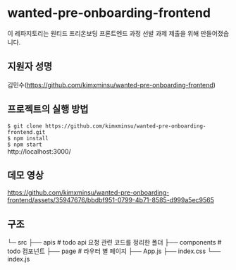 # wanted-pre-onboarding-frontend

이 레파지토리는 원티드 프리온보딩 프론트엔드 과정 선발 과제 제출을 위해 만들어졌습니다.

## 지원자 성명
김민수(https://github.com/kimxminsu/wanted-pre-onboarding-frontend)

## 프로젝트의 실행 방법
`$ git clone https://github.com/kimxminsu/wanted-pre-onboarding-frontend.git`  
`$ npm install`  
`$ npm start`  
http://localhost:3000/

## 데모 영상
https://github.com/kimxminsu/wanted-pre-onboarding-frontend/assets/35947676/bbdbf951-0799-4b71-8585-d999a5ec9565

## 구조
└─ src
    ├── apis # todo api 요청 관련 코드를 정리한 폴더
    ├── components # todo 컴포넌트
    ├── page # 라우터 별 페이지
    ├── App.js
    ├── index.css
    └── index.js